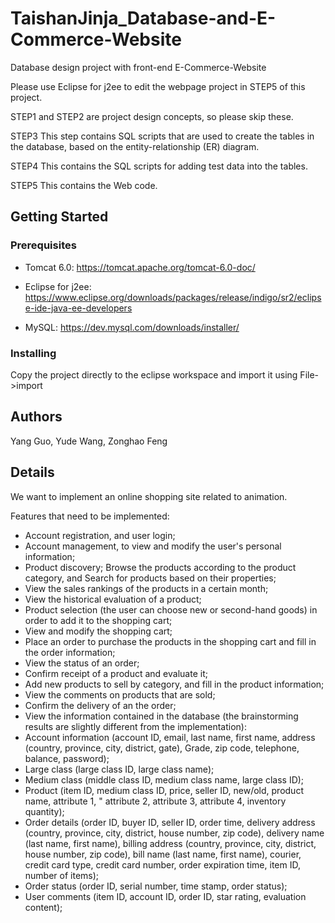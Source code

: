 # TaishanJinja_Database-and-E-Commerce-Website

Database design project with front-end E-Commerce-Website 

Please use Eclipse for j2ee to edit the webpage project in STEP5 of this project.

STEP1 and STEP2 are project design concepts, so please skip these.

STEP3
This step contains SQL scripts that are used to create the tables in the database, based on the entity-relationship (ER) diagram. 

STEP4
This contains the SQL scripts for adding test data into the tables. 

STEP5
This contains the Web code.

## Getting Started

### Prerequisites

* Tomcat 6.0: https://tomcat.apache.org/tomcat-6.0-doc/

* Eclipse for j2ee: https://www.eclipse.org/downloads/packages/release/indigo/sr2/eclipse-ide-java-ee-developers

* MySQL: https://dev.mysql.com/downloads/installer/

### Installing

Copy the project directly to the eclipse workspace and import it using File->import

## Authors

Yang Guo, Yude Wang, Zonghao Feng

## Details
We want to implement an online shopping site related to animation.

Features that need to be implemented:
*	Account registration, and user login;
*	Account management, to view and modify the user's personal information;
*	Product discovery; Browse the products according to the product category, and Search for products based on their properties;
*	View the sales rankings of the products in a certain month;
*	View the historical evaluation of a product;
*	Product selection (the user can choose new or second-hand goods) in order to add it to the shopping cart;
*	View and modify the shopping cart;
*	Place an order to purchase the products in the shopping cart and fill in the order information;
*	View the status of an order;
*	Confirm receipt of a product and evaluate it;
*	Add new products to sell by category, and fill in the product information;
*	View the comments on products that are sold;
*	Confirm the delivery of an the order;
*	View the information contained in the database (the brainstorming results are slightly different from the implementation):
*	Account information (account ID, email, last name, first name, address (country, province, city, district, gate), Grade, zip code, telephone, balance, password);
*	Large class (large class ID, large class name);
*	Medium class (middle class ID, medium class name, large class ID);
*	Product (item ID, medium class ID, price, seller ID, new/old, product name, attribute 1, "	attribute 2, attribute 3, attribute 4, inventory quantity);
*	Order details (order ID, buyer ID, seller ID, order time, delivery address (country, province, city, district, house number, zip code), delivery name (last name, first name), billing address (country, province, city, district, house number, zip code), bill name (last name, first name), courier, credit card type, credit card number, order expiration time, item ID, number of items); 
*	Order status (order ID, serial number, time stamp, order status);
*	User comments (item ID, account ID, order ID, star rating, evaluation content);



